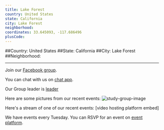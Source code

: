 ```yaml
---
title: Lake Forest
country: United States
state: California
city: Lake Forest
neighborhood: 
coordinates: 33.645093, -117.686496
plusCode:
---
```


##Country: United States
##State: California
##City: Lake Forest
##Neighborhood: 
*****
Join our [Facebook group](https://www.facebook.com/groups/free.code.camp.lake.forest.ca).

You can chat with us on [chat app]().

Our Group leader is [leader]()

Here are some pictures from our recent events:
![study-group-image]()

Here's a stream of one of our recent events:
[video hosting platform embed]

We have events every Tuesday. You can RSVP for an event on [event platform]().
